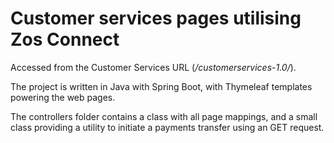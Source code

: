 # Customer services pages utilising Zos Connect

Accessed from the Customer Services URL (*/customerservices-1.0/*).

The project is written in Java with Spring Boot, with Thymeleaf templates powering the web pages.

The controllers folder contains a class with all page mappings, and a small class providing a utility to initiate a payments transfer using an GET request.


